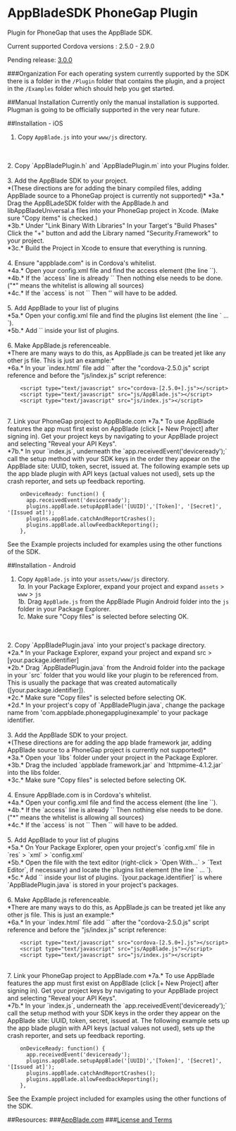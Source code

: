 <!-- 
****************************
NOTICE: THIS IS THE GITHUB README. FOR A BETTER READABLE README ON YOUR LOCAL MACHINE SEE README.txt IN THIS DIRECTORY 
****************************
-->
AppBladeSDK PhoneGap Plugin
===================

Plugin for PhoneGap that uses the AppBlade SDK.

Current supported Cordova versions : 2.5.0 - 2.9.0

Pending release: [3.0.0](https://github.com/AppBlade/SDK-PhoneGap-Plugin/tree/phonegap_v3.0)

###Organization
For each operating system currently supported by the SDK there is a folder in the `/Plugin` folder that contains the plugin, and a project in the `/Examples` folder which should help you get started.


##Manual Installation
Currently only the manual installation is supported. Plugman is going to be officially supported in the very near future.  

##Installation - iOS

1. Copy `AppBlade.js` into your `www/js` directory.
<br/> 
<br/>
2. Copy `AppBladePlugin.h` and `AppBladePlugin.m` into your Plugins folder.
<br/> 
<br/>
3. Add the AppBlade SDK to your project. 
<br/>*(These directions are for adding the binary compiled files, adding AppBlade source to a PhoneGap project is currently not supported)*
  *3a.* Drag the AppBLadeSDK folder with the AppBlade.h and libAppBladeUniversal.a files into your PhoneGap project in Xcode. (Make sure "Copy items" is checked.)
<br/>*3b.* Under "Link Binary With Libraries" In your Target's "Build Phases" Click the "+" button and add the Library named "Security.Framework" to your project.
<br/>*3c.* Build the Project in Xcode to ensure that everything is running.
<br/>
<br/>
4. Ensure "appblade.com" is in Cordova's whitelist.
<br/>*4a.* Open your config.xml file and find the access element (the line `<access origin= ... />`). 
<br/>*4b.* If the `access` line is already `<access origin="*" />` Then nothing else needs to be done. ("*" means the whitelist is allowing all sources)
<br/>*4c.* If the `access` is not `<access origin="*" />` Then '<access origin="https://appblade.com" subdomains="true" />' will have to be added.
<br/>
<br/>
5. Add AppBlade to your list of plugins
<br/>*5a.* Open your config.xml file and find the plugins list element (the line `<plugins> ... </plugins>`). 
<br/>*5b.* Add `<plugin name="AppBlade" value="AppBladePlugin" />` inside your list of plugins.
<br/>
<br/>
6. Make AppBlade.js referenceable. 
<br/>*There are many ways to do this, as AppBlade.js can be treated jet like  any other js file. This is just an example:* 
<br/>*6a.* In your `index.html` file add `<script type="text/javascript" src="js/AppBlade.js"></script>` after the "cordova-2.5.0.js" script reference and before the "js/index.js" script reference:

        <script type="text/javascript" src="cordova-[2.5.0+].js"></script>
        <script type="text/javascript" src="js/AppBlade.js"></script>
        <script type="text/javascript" src="js/index.js"></script>
<br/>
7. Link your PhoneGap project to AppBlade.com  
  *7a.* To use AppBlade features the app must first exist on AppBlade (click [+ New Project] after signing in). Get   your project keys by navigating to your AppBlade project and selecting "Reveal your API Keys".
<br/>*7b.* In your `index.js`, underneath the `app.receivedEvent('deviceready');` call the setup method with your SDK keys in the order they appear on the AppBlade site: UUID, token, secret, issued at.
The following example sets up the app blade plugin with API keys (actual values not used), sets up the crash reporter, and sets up feedback reporting. 

        onDeviceReady: function() {
          app.receivedEvent('deviceready');
          plugins.appBlade.setupAppBlade('[UUID]','[Token]', '[Secret]', '[Issued at]');
          plugins.appBlade.catchAndReportCrashes();
          plugins.appBlade.allowFeedbackReporting();
        },

See the Example projects included for examples using the other functions of the SDK.

##Installation - Android

1. Copy `AppBlade.js` into your `assets/www/js` directory.
<br/>*1a.* In your Package Explorer, expand your project and expand `assets` > `www` > `js`
<br/>*1b.* Drag `AppBlade.js` from the AppBlade Plugin Android folder into the `js` folder in your Package Explorer.
<br/>*1c.* Make sure "Copy files" is selected before selecting OK.
<br/>
<br/>
2. Copy `AppBladePlugin.java` into your project's package directory.
<br/>*2a.* In your Package Explorer, expand your project and expand src > [your.package.identifier] 
<br/>*2b.* Drag `AppBladePlugin.java` from the Android folder into the package in your `src` folder that you would like your plugin to be referenced from. This is usually the package that was created automatically ([your.package.identifier]). 
<br/>*2c.* Make sure "Copy files" is selected before selecting OK.
<br/>*2d.* In your project's copy of `AppBladePlugin.java`, change the package name from 'com.appblade.phonegappluginexample' to your package identifier.
<br/>
<br/>
3. Add the AppBlade SDK to your project. 
<br/>*(These directions are for adding the app blade framework jar, adding AppBlade source to a PhoneGap project is currently not supported)*
<br/>*3a.* Open your `libs` folder under your project in the Package Explorer. 
<br/>*3b.* Drag the included `appblade framework.jar` and `httpmime-4.1.2.jar` into the libs folder.
<br/>*3c.* Make sure "Copy files" is selected before selecting OK.
<br/>
<br/>
4. Ensure AppBlade.com is in Cordova's whitelist.
<br/>*4a.* Open your config.xml file and find the access element (the line `<access origin= ... />`). 
<br/>*4b.* If the `access` line is already `<access origin="*" />` Then nothing else needs to be done. ("*" means the whitelist is allowing all sources)
<br/>*4c.* If the `access` is not `<access origin="*" />` Then `<access origin="https://appblade.com" subdomains="true" />` will have to be added.
<br/>
<br/>
5. Add AppBlade to your list of plugins
<br/>*5a.* On Your Package Explorer, open your project's `config.xml` file in `res` > `xml` > `config.xml`
<br/>*5b.* Open the file with the text editor (right-click > `Open With...` > `Text Editor`, if necessary) and locate the plugins list element (the line `<plugins> ... </plugins>`). 
<br/>*5c.* Add `<plugin name="AppBlade" value="[your.package.identifier].AppBladePlugin"/>`  inside your list of plugins. `[your.package.identifier]` is where `AppBladePlugin.java` is stored in your project's packages.
<br/>
<br/>
6. Make AppBlade.js referenceable. 
<br/>*There are many ways to do this, as AppBlade.js can be treated jet like  any other js file. This is just an example:* 
<br/>*6a.* In your `index.html` file add `<script type="text/javascript" src="js/AppBlade.js"></script>` after the "cordova-2.5.0.js" script reference and before the "js/index.js" script reference:

        <script type="text/javascript" src="cordova-[2.5.0+].js"></script>
        <script type="text/javascript" src="js/AppBlade.js"></script>
        <script type="text/javascript" src="js/index.js"></script>
<br/>
7. Link your PhoneGap project to AppBlade.com  
  *7a.* To use AppBlade features the app must first exist on AppBlade (click [+ New Project] after signing in). Get   your project keys by navigating to your AppBlade project and selecting "Reveal your API Keys".
<br/>*7b.* In your `index.js`, underneath the `app.receivedEvent('deviceready');` call the setup method with your SDK keys in the order they appear on the AppBlade site: UUID, token, secret, issued at.
The following example sets up the app blade plugin with API keys (actual values not used), sets up the crash reporter, and sets up feedback reporting. 

        onDeviceReady: function() {
          app.receivedEvent('deviceready');
          plugins.appBlade.setupAppBlade('[UUID]','[Token]', '[Secret]', '[Issued at]');
          plugins.appBlade.catchAndReportCrashes();
          plugins.appBlade.allowFeedbackReporting();
        },

See the Example project included for examples using the other functions of the SDK.


##Resources:
###[AppBlade.com](https://appblade.com/)
###[License and Terms](https://appblade.com/terms_of_use)
